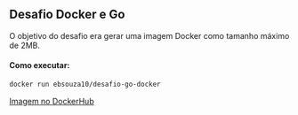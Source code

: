 ## Desafio Docker e Go

O objetivo do desafio era gerar uma imagem Docker como tamanho máximo de 2MB.

#### Como executar:

```bash
docker run ebsouza10/desafio-go-docker
```

[Imagem no DockerHub](https://hub.docker.com/r/ebsouza10/desafio-go-docker)